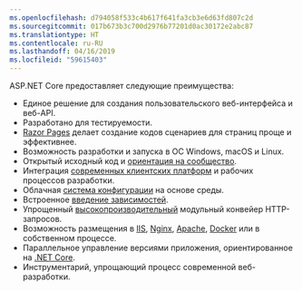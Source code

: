 ```yaml
---
ms.openlocfilehash: d794058f533c4b617f641fa3cb3e6d63fd807c2d
ms.sourcegitcommit: 017b673b3c700d2976b77201d0ac30172e2abc87
ms.translationtype: HT
ms.contentlocale: ru-RU
ms.lasthandoff: 04/16/2019
ms.locfileid: "59615403"
---
```

ASP.NET Core предоставляет следующие преимущества:

* Единое решение для создания пользовательского веб-интерфейса и веб-API.
* Разработано для тестируемости.
* [Razor Pages](xref:razor-pages/index) делает создание кодов сценариев для страниц проще и эффективнее.
* Возможность разработки и запуска в ОС Windows, macOS и Linux.
* Открытый исходный код и [ориентация на сообщество](https://live.asp.net/).
* Интеграция [современных клиентских платформ](xref:blazor/index) и рабочих процессов разработки.
* Облачная [система конфигурации](xref:fundamentals/configuration/index) на основе среды.
* Встроенное [введение зависимостей](xref:fundamentals/dependency-injection).
* Упрощенный [высокопроизводительный](https://github.com/aspnet/benchmarks) модульный конвейер HTTP-запросов.
* Возможность размещения в [IIS](xref:host-and-deploy/iis/index), [Nginx](xref:host-and-deploy/linux-nginx), [Apache](xref:host-and-deploy/linux-apache), [Docker](xref:host-and-deploy/docker/index) или в собственном процессе.
* Параллельное управление версиями приложения, ориентированное на [.NET Core](/dotnet/articles/standard/choosing-core-framework-server).
* Инструментарий, упрощающий процесс современной веб-разработки.
